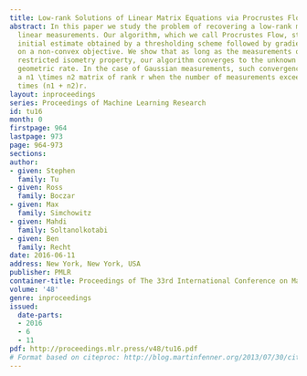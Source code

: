 ```yaml
---
title: Low-rank Solutions of Linear Matrix Equations via Procrustes Flow
abstract: In this paper we study the problem of recovering a low-rank matrix from
  linear measurements. Our algorithm, which we call Procrustes Flow, starts from an
  initial estimate obtained by a thresholding scheme followed by gradient descent
  on a non-convex objective. We show that as long as the measurements obey a standard
  restricted isometry property, our algorithm converges to the unknown matrix at a
  geometric rate. In the case of Gaussian measurements, such convergence occurs for
  a n1 \times n2 matrix of rank r when the number of measurements exceeds a constant
  times (n1 + n2)r.
layout: inproceedings
series: Proceedings of Machine Learning Research
id: tu16
month: 0
firstpage: 964
lastpage: 973
page: 964-973
sections: 
author:
- given: Stephen
  family: Tu
- given: Ross
  family: Boczar
- given: Max
  family: Simchowitz
- given: Mahdi
  family: Soltanolkotabi
- given: Ben
  family: Recht
date: 2016-06-11
address: New York, New York, USA
publisher: PMLR
container-title: Proceedings of The 33rd International Conference on Machine Learning
volume: '48'
genre: inproceedings
issued:
  date-parts:
  - 2016
  - 6
  - 11
pdf: http://proceedings.mlr.press/v48/tu16.pdf
# Format based on citeproc: http://blog.martinfenner.org/2013/07/30/citeproc-yaml-for-bibliographies/
---
```

